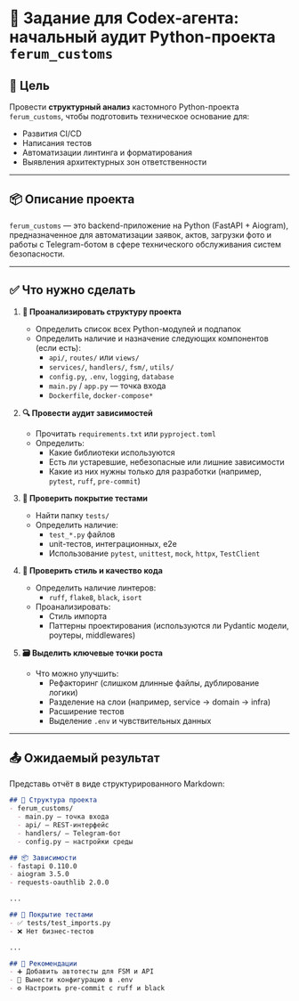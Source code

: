 # 🧠 Задание для Codex-агента: начальный аудит Python-проекта `ferum_customs`

## 🎯 Цель
Провести **структурный анализ** кастомного Python-проекта `ferum_customs`, чтобы подготовить техническое основание для:
- Развития CI/CD
- Написания тестов
- Автоматизации линтинга и форматирования
- Выявления архитектурных зон ответственности

---

## 📦 Описание проекта
`ferum_customs` — это backend-приложение на Python (FastAPI + Aiogram), предназначенное для автоматизации заявок, актов, загрузки фото и работы с Telegram-ботом в сфере технического обслуживания систем безопасности.

---

## ✅ Что нужно сделать

1. **📁 Проанализировать структуру проекта**
   - Определить список всех Python-модулей и подпапок
   - Определить наличие и назначение следующих компонентов (если есть):
     - `api/`, `routes/` или `views/`
     - `services/`, `handlers/`, `fsm/`, `utils/`
     - `config.py`, `.env`, `logging`, `database`
     - `main.py` / `app.py` — точка входа
     - `Dockerfile`, `docker-compose*`

2. **🔍 Провести аудит зависимостей**
   - Прочитать `requirements.txt` или `pyproject.toml`
   - Определить:
     - Какие библиотеки используются
     - Есть ли устаревшие, небезопасные или лишние зависимости
     - Какие из них нужны только для разработки (например, `pytest`, `ruff`, `pre-commit`)

3. **🧪 Проверить покрытие тестами**
   - Найти папку `tests/`
   - Определить наличие:
     - `test_*.py` файлов
     - unit-тестов, интеграционных, e2e
     - Использование `pytest`, `unittest`, `mock`, `httpx`, `TestClient`

4. **🧼 Проверить стиль и качество кода**
   - Определить наличие линтеров:
     - `ruff`, `flake8`, `black`, `isort`
   - Проанализировать:
     - Стиль импорта
     - Паттерны проектирования (используются ли Pydantic модели, роутеры, middlewares)

5. **🗃️ Выделить ключевые точки роста**
   - Что можно улучшить:
     - Рефакторинг (слишком длинные файлы, дублирование логики)
     - Разделение на слои (например, service → domain → infra)
     - Расширение тестов
     - Выделение `.env` и чувствительных данных

---

## 📤 Ожидаемый результат

Представь отчёт в виде структурированного Markdown:

```markdown
## 📁 Структура проекта
- ferum_customs/
  - main.py — точка входа
  - api/ — REST-интерфейс
  - handlers/ — Telegram-бот
  - config.py — настройки среды

## 📦 Зависимости
- fastapi 0.110.0
- aiogram 3.5.0
- requests-oauthlib 2.0.0

...

## 🧪 Покрытие тестами
- ✅ tests/test_imports.py
- ❌ Нет бизнес-тестов

...

## 🧠 Рекомендации
- ➕ Добавить автотесты для FSM и API
- 🧹 Вынести конфигурацию в .env
- ⚙️ Настроить pre-commit с ruff и black
